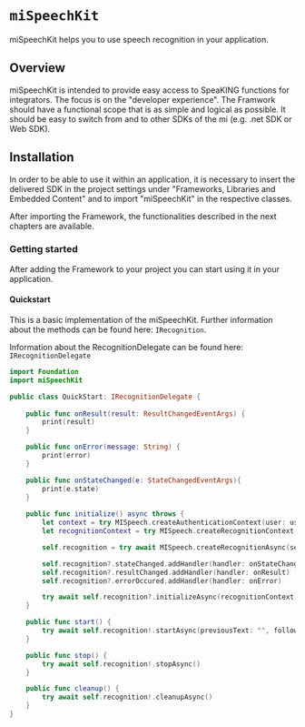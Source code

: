 # ``miSpeechKit``

miSpeechKit helps you to use speech recognition in your application.


## Overview

miSpeechKit is intended to provide easy access to SpeaKING functions for integrators. The focus is on the "developer experience". The Framwork should have a functional scope that is as simple and logical as possible. It should be easy to switch from and to other SDKs of the mi (e.g. .net SDK or Web SDK).

## Installation

In order to be able to use it within an application, it is necessary to insert the delivered SDK in the project settings under "Frameworks, Libraries and Embedded Content" and to import "miSpeechKit" in the respective classes.

After importing the Framework, the functionalities described in the next chapters are available.

### Getting started

After adding the Framework to your project you can start using it in your application.

#### Quickstart

This is a basic implementation of the miSpeechKit. Further information about the methods can be found here: ``IRecognition``.

Information about the RecognitionDelegate can be found here: ``IRecognitionDelegate``

``` swift
import Foundation
import miSpeechKit

public class QuickStart: IRecognitionDelegate {
    
    public func onResult(result: ResultChangedEventArgs) {
        print(result)
    }

    public func onError(message: String) {
        print(error)
    }

    public func onStateChanged(e: StateChangedEventArgs){
        print(e.state)
    }
        
    public func initialize() async throws {
        let context = try MISpeech.createAuthenticationContext(user: username, password: password)
        let recognitionContext = try MISpeech.createRecognitionContext(user: "Test")

        self.recognition = try await MISpeech.createRecognitionAsync(server: nil, context: context)

        self.recognition?.stateChanged.addHandler(handler: onStateChanged)
        self.recognition?.resultChanged.addHandler(handler: onResult)
        self.recognition?.errorOccured.addHandler(handler: onError)

        try await self.recognition?.initializeAsync(recognitionContext)
    }

    public func start() {
        try await self.recognition!.startAsync(previousText: "", followingText: "")
    }

    public func stop() {
        try await self.recognition!.stopAsync()
    }

    public func cleanup() {
        try await self.recognition!.cleanupAsync()
    }
}    
```
